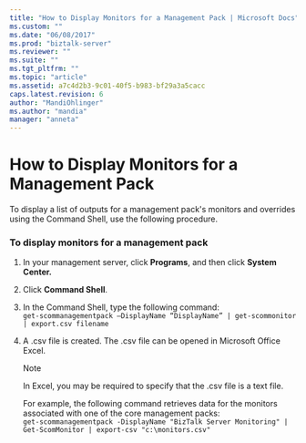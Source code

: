 ```yaml
---
title: "How to Display Monitors for a Management Pack | Microsoft Docs"
ms.custom: ""
ms.date: "06/08/2017"
ms.prod: "biztalk-server"
ms.reviewer: ""
ms.suite: ""
ms.tgt_pltfrm: ""
ms.topic: "article"
ms.assetid: a7c4d2b3-9c01-40f5-b983-bf29a3a5cacc
caps.latest.revision: 6
author: "MandiOhlinger"
ms.author: "mandia"
manager: "anneta"
---
```

# How to Display Monitors for a Management Pack
To display a list of outputs for a management pack's monitors and overrides using the Command Shell, use the following procedure.  
  
### To display monitors for a management pack  
  
1. In your management server, click **Programs**, and then click **System Center.**  
  
2. Click **Command Shell**.  
  
3. In the Command Shell, type the following command:   
   `get-scommanagementpack –DisplayName “DisplayName” | get-scommonitor | export.csv filename`  
  
4. A .csv file is created. The .csv file can be opened in Microsoft Office Excel.  
  
   > [!NOTE]  
   >  In Excel, you may be required to specify that the .csv file is a text file.  
  
   For example, the following command retrieves data for the monitors associated with one of the core management packs:   
   `get-scommanagementpack -DisplayName "BizTalk Server Monitoring" | Get-ScomMonitor | export-csv "c:\monitors.csv"`